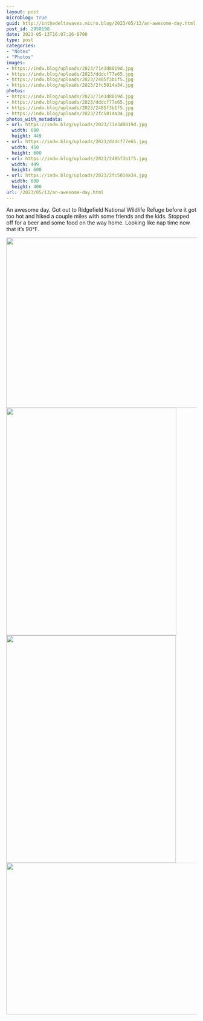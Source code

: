 ```yaml
---
layout: post
microblog: true
guid: http://inthedeltawaves.micro.blog/2023/05/13/an-awesome-day.html
post_id: 2950198
date: 2023-05-13T16:07:26-0700
type: post
categories:
- "Notes"
- "Photos"
images:
- https://indw.blog/uploads/2023/71e3d8019d.jpg
- https://indw.blog/uploads/2023/dddcf77e65.jpg
- https://indw.blog/uploads/2023/2485f3b1f5.jpg
- https://indw.blog/uploads/2023/2fc5014a34.jpg
photos:
- https://indw.blog/uploads/2023/71e3d8019d.jpg
- https://indw.blog/uploads/2023/dddcf77e65.jpg
- https://indw.blog/uploads/2023/2485f3b1f5.jpg
- https://indw.blog/uploads/2023/2fc5014a34.jpg
photos_with_metadata:
- url: https://indw.blog/uploads/2023/71e3d8019d.jpg
  width: 600
  height: 449
- url: https://indw.blog/uploads/2023/dddcf77e65.jpg
  width: 450
  height: 600
- url: https://indw.blog/uploads/2023/2485f3b1f5.jpg
  width: 449
  height: 600
- url: https://indw.blog/uploads/2023/2fc5014a34.jpg
  width: 600
  height: 400
url: /2023/05/13/an-awesome-day.html
---
```

An awesome day. Got out to Ridgefield National Wildlife Refuge before it got too hot and hiked a couple miles with some friends and the kids. Stopped off for a beer and some food on the way home. Looking like nap time now that it’s 90°F. 

<img src="uploads/2023/71e3d8019d.jpg" width="600" height="449" alt="">
<br>
<img src="uploads/2023/dddcf77e65.jpg" width="450" height="600" alt="">
<br>
<img src="uploads/2023/2485f3b1f5.jpg" width="449" height="600" alt="">
<br>
<img src="uploads/2023/2fc5014a34.jpg" width="600" height="400" alt="">
